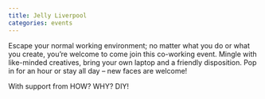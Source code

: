 ```yaml
---
title: Jelly Liverpool
categories: events
---
```

Escape your normal working environment; no matter what you do or what you create, you’re welcome to come join this co-working event. Mingle with like-minded creatives, bring your own laptop and a friendly disposition. Pop in for an hour or stay all day &#8211; new faces are welcome!

With support from HOW? WHY? DIY!

<img class="ngg_displayed_gallery mceItem" src="http://alab.space/nextgen-attach_to_post/preview/id--1001" alt="" data-mce-placeholder="1" />
